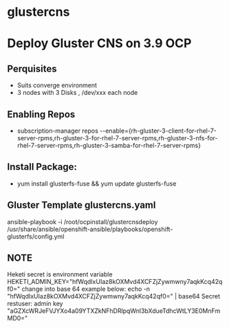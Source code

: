 # glustercns
# Deploy Gluster CNS on 3.9 OCP 
## Perquisites 
- Suits converge environment
- 3 nodes with 3 Disks , /dev/xxx each node 
## Enabling Repos
- subscription-manager repos --enable={rh-gluster-3-client-for-rhel-7-server-rpms,rh-gluster-3-for-rhel-7-server-rpms,rh-gluster-3-nfs-for-rhel-7-server-rpms,rh-gluster-3-samba-for-rhel-7-server-rpms}
## Install Package:
- yum install glusterfs-fuse && yum update glusterfs-fuse

## Gluster Template glustercns.yaml 
ansible-playbook -i /root/ocpinstall/glustercnsdeploy /usr/share/ansible/openshift-ansible/playbooks/openshift-glusterfs/config.yml

## NOTE
Heketi secret is environment variable HEKETI_ADMIN_KEY="hfWqdIxUIaz8kOXMvd4XCFZjZywmwny7aqkKcq42qf0=" change into base 64 
example below:
echo -n "hfWqdIxUIaz8kOXMvd4XCFZjZywmwny7aqkKcq42qf0=" | base64
Secret 
restuser: admin 
key "aGZXcWRJeFVJYXo4a09YTXZkNFhDRlpqWnl3bXdueTdhcWtLY3E0MnFmMD0="

